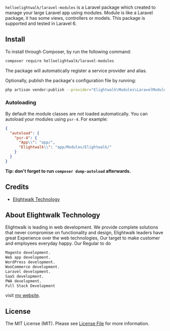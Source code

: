 
`helloelightwalk/laravel-modules` is a Laravel package which created to manage your large Laravel app using modules. Module is like a Laravel package, it has some views, controllers or models. This package is supported and tested in Laravel 6.

## Install

To install through Composer, by run the following command:

``` bash
composer require helloelightwalk/laravel-modules
```

The package will automatically register a service provider and alias.

Optionally, publish the package's configuration file by running:

``` bash
php artisan vendor:publish --provider="Elightwalk\Modules\LaravelModulesServiceProvider"
```

### Autoloading

By default the module classes are not loaded automatically. You can autoload your modules using `psr-4`. For example:

``` json
{
  "autoload": {
    "psr-4": {
      "App\\": "app/",
      "Elightwalk\\": "app/Modules/Elightwalk/"
    }
  }
}
```

**Tip: don't forget to run `composer dump-autoload` afterwards.**

## Credits

- [Elightwalk Technology](https://github.com/helloelightwalk)

## About Elightwalk Technology

Elightwalk is leading in web development. We provide complete solutions that never compromise on functionality and design, Elightwalk leaders have great Experience over the web technologies, Our target to make customer and employees everyday happy.
Our Regular to do 
``` bash
Magento development.
Web app development.
WordPress development.
WooCommerce development.
Laravel development.
SaaS development.
PWA development.
Full Stack Development
```
visit [my website](https://elightwalk.com).


## License

The MIT License (MIT). Please see [License File](LICENSE.md) for more information.
